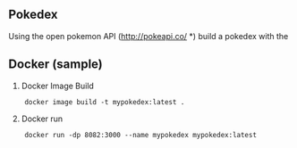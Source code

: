 

## Pokedex 

Using the open pokemon API (http://pokeapi.co/ *) build a pokedex with the

## Docker (sample)

1. Docker Image Build
   
```shell
    docker image build -t mypokedex:latest .
```

2. Docker run

```shell
    docker run -dp 8082:3000 --name mypokedex mypokedex:latest 
```


